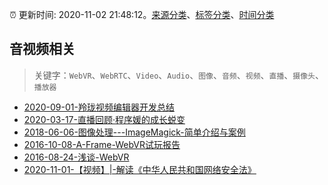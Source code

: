 :alarm_clock: 更新时间: 2020-11-02 21:48:12。[来源分类](../README.md)、[标签分类](../TAGS.md)、[时间分类](../TIMELINE.md)

## 音视频相关


> 关键字：`WebVR`、`WebRTC`、`Video`、`Audio`、`图像`、`音频`、`视频`、`直播`、`摄像头`、`播放器`



- [2020-09-01-羚珑视频编辑器开发总结](https://aotu.io/notes/2020/09/01/video-editor-summary/) 
- [2020-03-17-直播回顾·程序媛的成长蜕变](https://aotu.io/notes/2020/03/17/technological-growth/) 
- [2018-06-06-图像处理---ImageMagick-简单介绍与案例](https://aotu.io/notes/2018/06/06/ImageMagick_intro/) 
- [2016-10-08-A-Frame-WebVR试玩报告](https://aotu.io/notes/2016/10/08/aframe/) 
- [2016-08-24-浅谈-WebVR](https://aotu.io/notes/2016/08/24/2016-8-24-webvr/) 
- [2020-11-01-【视频】|-解读《中华人民共和国网络安全法》](https://sec.thief.one/article_content?a_id=042551ac1a759a89bed2986ee34d57c4) 